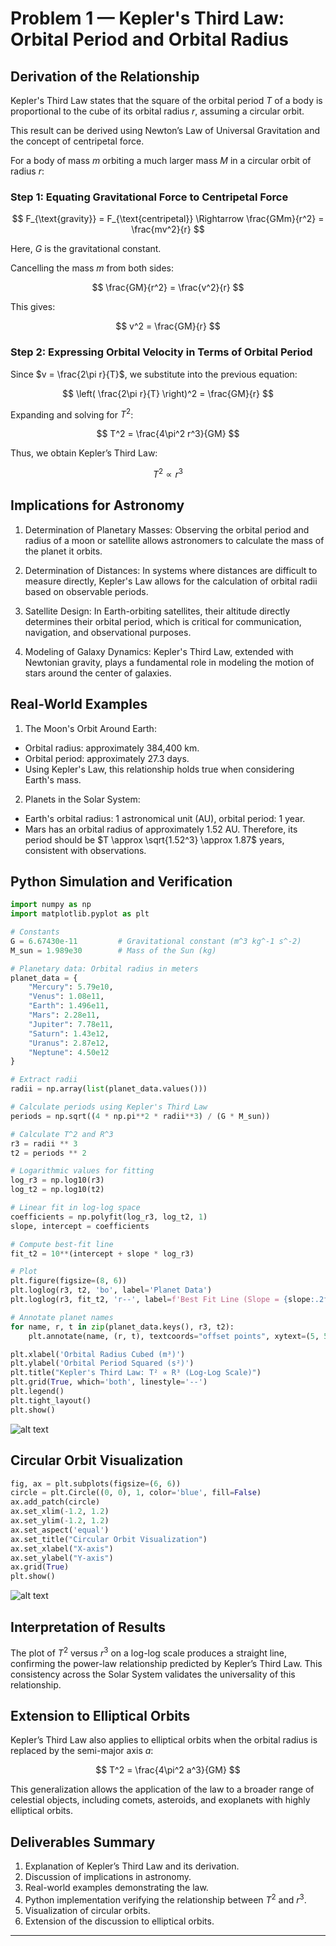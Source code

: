 # Problem 1 — Kepler's Third Law: Orbital Period and Orbital Radius

## Derivation of the Relationship

Kepler's Third Law states that the square of the orbital period $T$ of a body is proportional to the cube of its orbital radius $r$, assuming a circular orbit.

This result can be derived using Newton’s Law of Universal Gravitation and the concept of centripetal force.

For a body of mass $m$ orbiting a much larger mass $M$ in a circular orbit of radius $r$:

### Step 1: Equating Gravitational Force to Centripetal Force

$$
 F_{\text{gravity}} = F_{\text{centripetal}} \Rightarrow \frac{GMm}{r^2} = \frac{mv^2}{r}
$$

Here, $G$ is the gravitational constant.

Cancelling the mass $m$ from both sides:

$$
 \frac{GM}{r^2} = \frac{v^2}{r}
$$

This gives:

$$
 v^2 = \frac{GM}{r}
$$

### Step 2: Expressing Orbital Velocity in Terms of Orbital Period

Since $v = \frac{2\pi r}{T}$, we substitute into the previous equation:

$$
 \left( \frac{2\pi r}{T} \right)^2 = \frac{GM}{r}
$$

Expanding and solving for $T^2$:

$$
 T^2 = \frac{4\pi^2 r^3}{GM}
$$

Thus, we obtain Kepler’s Third Law:

$$
 T^2 \propto r^3
$$

## Implications for Astronomy

1. Determination of Planetary Masses: Observing the orbital period and radius of a moon or satellite allows astronomers to calculate the mass of the planet it orbits.

2. Determination of Distances: In systems where distances are difficult to measure directly, Kepler's Law allows for the calculation of orbital radii based on observable periods.

3. Satellite Design: In Earth-orbiting satellites, their altitude directly determines their orbital period, which is critical for communication, navigation, and observational purposes.

4. Modeling of Galaxy Dynamics: Kepler's Third Law, extended with Newtonian gravity, plays a fundamental role in modeling the motion of stars around the center of galaxies.

## Real-World Examples

1. The Moon's Orbit Around Earth:


- Orbital radius: approximately 384,400 km.
- Orbital period: approximately 27.3 days.
- Using Kepler's Law, this relationship holds true when considering Earth's mass.


2. Planets in the Solar System:

- Earth's orbital radius: 1 astronomical unit (AU), orbital period: 1 year.
- Mars has an orbital radius of approximately 1.52 AU. Therefore, its period should be $T \approx \sqrt{1.52^3} \approx 1.87$ years, consistent with observations.

## Python Simulation and Verification

```python
import numpy as np
import matplotlib.pyplot as plt

# Constants
G = 6.67430e-11         # Gravitational constant (m^3 kg^-1 s^-2)
M_sun = 1.989e30        # Mass of the Sun (kg)

# Planetary data: Orbital radius in meters
planet_data = {
    "Mercury": 5.79e10,
    "Venus": 1.08e11,
    "Earth": 1.496e11,
    "Mars": 2.28e11,
    "Jupiter": 7.78e11,
    "Saturn": 1.43e12,
    "Uranus": 2.87e12,
    "Neptune": 4.50e12
}

# Extract radii
radii = np.array(list(planet_data.values()))

# Calculate periods using Kepler's Third Law
periods = np.sqrt((4 * np.pi**2 * radii**3) / (G * M_sun))

# Calculate T^2 and R^3
r3 = radii ** 3
t2 = periods ** 2

# Logarithmic values for fitting
log_r3 = np.log10(r3)
log_t2 = np.log10(t2)

# Linear fit in log-log space
coefficients = np.polyfit(log_r3, log_t2, 1)
slope, intercept = coefficients

# Compute best-fit line
fit_t2 = 10**(intercept + slope * log_r3)

# Plot
plt.figure(figsize=(8, 6))
plt.loglog(r3, t2, 'bo', label='Planet Data')
plt.loglog(r3, fit_t2, 'r--', label=f'Best Fit Line (Slope = {slope:.2f})')

# Annotate planet names
for name, r, t in zip(planet_data.keys(), r3, t2):
    plt.annotate(name, (r, t), textcoords="offset points", xytext=(5, 5), ha='left')

plt.xlabel('Orbital Radius Cubed (m³)')
plt.ylabel('Orbital Period Squared (s²)')
plt.title("Kepler's Third Law: T² ∝ R³ (Log-Log Scale)")
plt.grid(True, which='both', linestyle='--')
plt.legend()
plt.tight_layout()
plt.show()

```
![alt text](image-4.png)

## Circular Orbit Visualization

```python
fig, ax = plt.subplots(figsize=(6, 6))
circle = plt.Circle((0, 0), 1, color='blue', fill=False)
ax.add_patch(circle)
ax.set_xlim(-1.2, 1.2)
ax.set_ylim(-1.2, 1.2)
ax.set_aspect('equal')
ax.set_title("Circular Orbit Visualization")
ax.set_xlabel("X-axis")
ax.set_ylabel("Y-axis")
ax.grid(True)
plt.show()
```
![alt text](image-5.png)

## Interpretation of Results

The plot of $T^2$ versus $r^3$ on a log-log scale produces a straight line, confirming the power-law relationship predicted by Kepler’s Third Law. This consistency across the Solar System validates the universality of this relationship.

## Extension to Elliptical Orbits

Kepler’s Third Law also applies to elliptical orbits when the orbital radius is replaced by the semi-major axis $a$:

$$
 T^2 = \frac{4\pi^2 a^3}{GM}
$$

This generalization allows the application of the law to a broader range of celestial objects, including comets, asteroids, and exoplanets with highly elliptical orbits.

## Deliverables Summary

1. Explanation of Kepler’s Third Law and its derivation.
2. Discussion of implications in astronomy.
3. Real-world examples demonstrating the law.
4. Python implementation verifying the relationship between $T^2$ and $r^3$.
5. Visualization of circular orbits.
6. Extension of the discussion to elliptical orbits.

---
